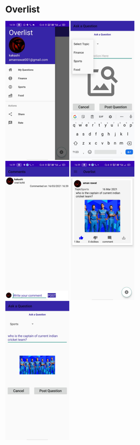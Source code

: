# Overlist

<img width="200" src="screenshots/WhatsApp Image 2021-03-16 at 4.35.08 PM.jpeg" />

<img style="width: 200px;" src="screenshots/WhatsApp Image 2021-03-16 at 4.35.29 PM.jpeg" />

<img style="width: 200px;" src="screenshots/WhatsApp Image 2021-03-16 at 4.39.58 PM.jpeg" />

<img style="width: 200px;" src="screenshots/WhatsApp Image 2021-03-16 at 4.39.58 PM (1).jpeg" />

<img style="width: 200px;" src="screenshots/WhatsApp Image 2021-03-16 at 4.39.59 PM.jpeg" />
